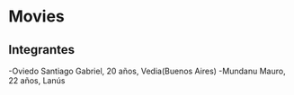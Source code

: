 # Movies
## Integrantes

-Oviedo Santiago Gabriel, 20 años, Vedia(Buenos Aires)
-Mundanu Mauro, 22 años, Lanús
